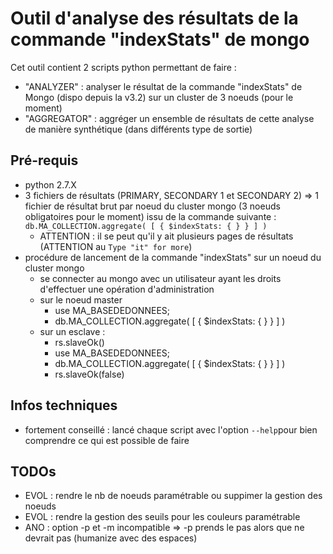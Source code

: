Outil d'analyse des résultats de la commande "indexStats" de mongo
==============================

Cet outil contient 2 scripts python permettant de faire :
- "ANALYZER" : analyser le résultat de la commande "indexStats" de Mongo (dispo depuis la v3.2) sur un cluster de 3 noeuds (pour le moment)
- "AGGREGATOR" : aggréger un ensemble de résultats de cette analyse de manière synthétique (dans différents type de sortie)

Pré-requis
---
- python 2.7.X
- 3 fichiers de résultats (PRIMARY, SECONDARY 1 et SECONDARY 2) => 1 fichier de résultat brut par noeud du cluster mongo (3 noeuds obligatoires pour le moment) issu de la commande suivante :
    ``db.MA_COLLECTION.aggregate( [ { $indexStats: { } } ] )``
    - ATTENTION : il se peut qu'il y ait plusieurs pages de résultats (ATTENTION au ``Type "it" for more``)
- procédure de lancement de la commande "indexStats" sur un noeud du cluster mongo
    - se connecter au mongo avec un utilisateur ayant les droits d'effectuer une opération d'administration
    - sur le noeud master
        - use MA_BASEDEDONNEES;
        - db.MA_COLLECTION.aggregate( [ { $indexStats: { } } ] )
    - sur un esclave :
        - rs.slaveOk()
        - use MA_BASEDEDONNEES;
        - db.MA_COLLECTION.aggregate( [ { $indexStats: { } } ] )
        - rs.slaveOk(false)

Infos techniques
---
- fortement conseillé : lancé chaque script avec l'option ``--help``pour bien comprendre ce qui est possible de faire

TODOs
---
- EVOL : rendre le nb de noeuds paramétrable ou suppimer la gestion des noeuds
- EVOL : rendre la gestion des seuils pour les couleurs paramétrable
- ANO : option -p et -m incompatible => -p prends le pas alors que ne devrait pas (humanize avec des espaces)
